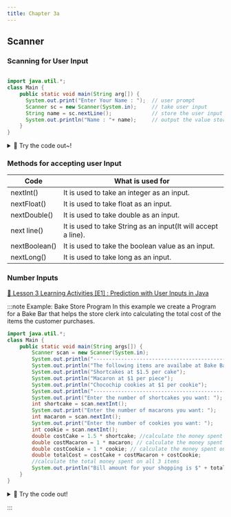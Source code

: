 ```yaml
---
title: Chapter 3a 
---
```


## Scanner

### Scanning for User Input

```java

import java.util.*;
class Main {
    public static void main(String arg[]) {
      System.out.print("Enter Your Name : ");  // user prompt
      Scanner sc = new Scanner(System.in);     // take user input
      String name = sc.nextLine();             // store the user input in the name variable
      System.out.println("Name : "+ name);     // output the value stored in name
    }
}

```

<details>
<summary>
🧪 Try the code out~! 
</summary>
<iframe src="https://trinket.io/embed/java/5b1603aee0" width="100%" height="600" frameborder="0" marginwidth="0" marginheight="0" allowfullscreen></iframe>

</details>

### Methods for accepting user Input


| Code          | What is used for                                              |
| ------------- | ------------------------------------------------------------- |
| nextInt()     | It is used to take an integer as an input.                    |
| nextFloat()   | It is used to take float as an input.                         |
| nextDouble()  | It is used to take double as an input.                        |
| next line()   | It is used to take String as an input(It will accept a line). |
| nextBoolean() | It is used to take the boolean value as an input.             |
| nextLong()    | It is used to take long as an input.                          |

### Number Inputs

[👀 Lesson 3 Learning Activities [E1] : Prediction with User Inputs in Java](https://learn2codelive.com/courses/107/pages/lesson-3-learning-activities-e1-prediction-with-user-inputs-in-java?module_item_id=9075)

:::note Example: Bake Store Program
In this example we create a Program for a Bake Bar that helps the store clerk
into calculating the total cost of the items the customer purchases.
```java
import java.util.*;
class Main {
    public static void main(String args[]) {
        Scanner scan = new Scanner(System.in);
        System.out.println("------------------------------------------------");
        System.out.println("The following items are availabe at Bake Bar: ");
        System.out.println("Shortcakes at $1.5 per cake");
        System.out.println("Macaron at $1 per piece");
        System.out.println("Chocochip cookies at $1 per cookie");
        System.out.println("-------------------------------------------------");
        System.out.print("Enter the number of shortcakes you want: ");
        int shortcake = scan.nextInt();
        System.out.print("Enter the number of macarons you want: ");
        int macaron = scan.nextInt();
        System.out.print("Enter the number of cookies you want: ");
        int cookie = scan.nextInt();
        double costCake = 1.5 * shortcake; //calculate the money spent on shortcake
        double costMacaron = 1 * macaron; // calculate the money spent on macarons
        double costCookie = 1 * cookie; // calculate the money spent on cookies
        double totalCost = costCake + costMacaron + costCookie;
        //calculate the total money spent on all 3 items
        System.out.println("Bill amount for your shopping is $" + totalCost);
    }
}
```

<details>
<summary>
🧪 Try the code out! 
</summary>
<iframe src="https://trinket.io/embed/java/7646d28f5c" width="100%" height="600" frameborder="0" marginwidth="0" marginheight="0" allowfullscreen></iframe>

</details>

:::